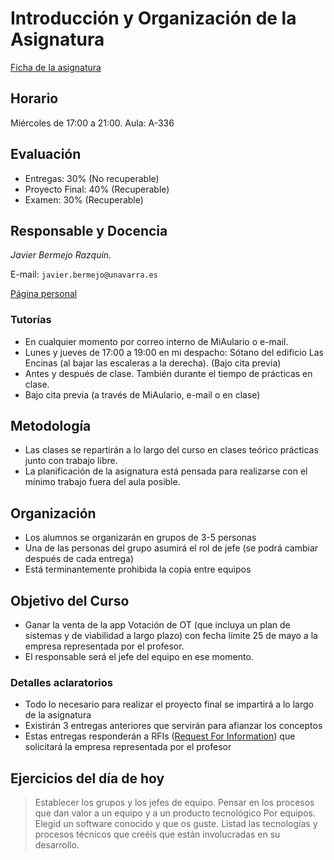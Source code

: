 # Introducción y Organización de la Asignatura

[Ficha de la asignatura](https://www.unavarra.es/ficha-asignaturaDOA?languageId=10000&codPlan=7207&codAsig=720706&anio=2023)

## Horario

Miércoles de 17:00 a 21:00. Aula: A-336

## Evaluación

* Entregas: 30% (No recuperable)
* Proyecto Final: 40% (Recuperable)
* Examen: 30% (Recuperable)

## Responsable y Docencia

_Javier Bermejo Razquin._

E-mail: `javier.bermejo@unavarra.es`

[Página personal](https://www.unavarra.es/pdi?uid=812746)

### Tutorías

* En cualquier momento por correo interno de MiAulario o e-mail.
* Lunes y jueves de 17:00 a 19:00 en mi despacho: Sótano del edificio Las Encinas (al bajar las escaleras a la derecha). (Bajo cita previa)
* Antes y después de clase. También durante el tiempo de prácticas en clase.
* Bajo cita previa (a través de MiAulario, e-mail o en clase)

## Metodología

* Las clases se repartirán a lo largo del curso en clases teórico prácticas junto con trabajo libre.
* La planificación de la asignatura está pensada para realizarse con el mínimo trabajo fuera del aula posible.

## Organización

* Los alumnos se organizarán en grupos de 3-5 personas
* Una de las personas del grupo asumirá el rol de jefe (se podrá cambiar después de cada entrega)
* Está terminantemente prohibida la copia entre equipos

## Objetivo del Curso

* Ganar la venta de la app Votación de OT (que incluya un plan de sistemas y de viabilidad a largo plazo) con fecha límite 25 de mayo a la empresa representada por el profesor.
* El responsable será el jefe del equipo en ese momento.

### Detalles aclaratorios

* Todo lo necesario para realizar el proyecto final se impartirá a lo largo de la asignatura
* Existirán 3 entregas anteriores que servirán para afianzar los conceptos
* Estas entregas responderán a RFIs ([Request For Information](https://en.wikipedia.org/wiki/Request_for_information)) que solicitará la empresa representada por el profesor  

## Ejercicios del día de hoy

> Establecer los grupos y los jefes de equipo.
> Pensar en los procesos que dan valor a un equipo y a un producto tecnológico
> Por equipos. Elegid un software conocido y que os guste. Listad las tecnologías y procesos técnicos que creéis que están involucradas en su desarrollo.  
